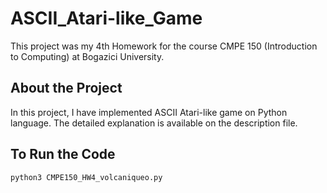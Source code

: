 # ASCII_Atari-like_Game
This project was my 4th Homework for the course CMPE 150 (Introduction to Computing) at Bogazici University.
## About the Project
In this project, I have implemented ASCII Atari-like game on Python language. The detailed explanation is available on the description file.
## To Run the Code
 ```python3 CMPE150_HW4_volcaniqueo.py```
